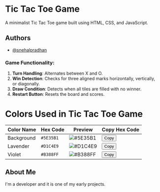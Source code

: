 
# Tic Tac Toe Game

A minimalist Tic Tac Toe game built using HTML, CSS, and JavaScript.
## Authors

- [@snehalpradhan](https://github.com/Snehal-Pradhan?tab=overview&from=2024-08-01&to=2024-08-18)


### Game Functionality:
1. **Turn Handling**: Alternates between X and O.
2. **Win Detection**: Checks for three aligned marks horizontally, vertically, or diagonally.
3. **Draw Condition**: Detects when all tiles are filled with no winner.
4. **Restart Button**: Resets the board and scores.
# Colors Used in Tic Tac Toe Game

| Color Name     | Hex Code   | Preview                                                      | Copy Hex Code                 |
| -------------- | ---------- | ------------------------------------------------------------ | ----------------------------- |
| Background     | `#5E35B1`  | ![#5E35B1](https://via.placeholder.com/15/5E35B1/5E35B1.png) | <button onclick="copyText('#5E35B1')">Copy</button> |
| Lavender       | `#D1C4E9`  | ![#D1C4E9](https://via.placeholder.com/15/D1C4E9/D1C4E9.png) | <button onclick="copyText('#D1C4E9')">Copy</button> |
| Violet         | `#B388FF`  | ![#B388FF](https://via.placeholder.com/15/B388FF/B388FF.png) | <button onclick="copyText('#B388FF')">Copy</button> |

<script>
function copyText(hexCode) {
    navigator.clipboard.writeText(hexCode).then(function() {
        alert(hexCode + " copied to clipboard!");
    });
}
</script>

##  About Me
I'm a developer and it is one of my early projects.


